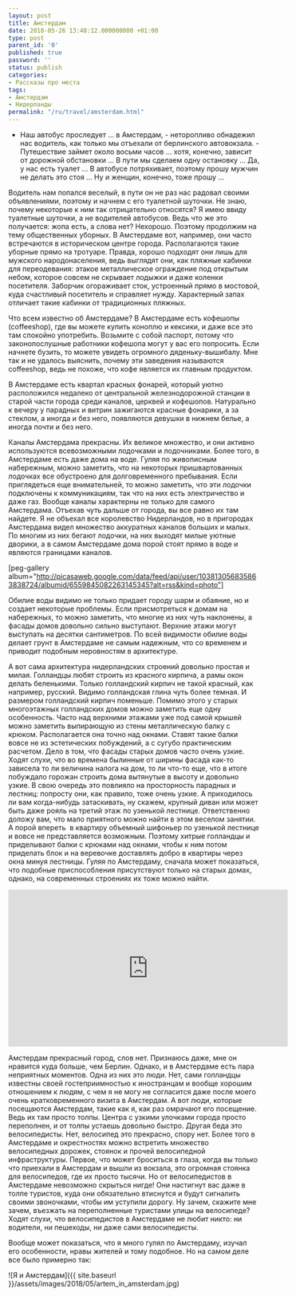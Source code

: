 ```yaml
---
layout: post
title: Амстердам
date: 2018-05-26 13:48:12.000000000 +01:00
type: post
parent_id: '0'
published: true
password: ''
status: publish
categories:
- Рассказы про места
tags:
- Амстердам
- Нидерланды
permalink: "/ru/travel/amsterdam.html"
---
```

- Наш автобус проследует ... в Амстердам, - неторопливо обнадежил нас водитель, как только мы отъехали от берлинского автовокзала. - Путешествие займет около восьми часов ... хотя, конечно, зависит от дорожной обстановки ... В пути мы сделаем одну остановку ... Да, у нас есть туалет ... В автобусе потряхивает, поэтому прошу мужчин не делать это стоя ... Ну и женщин, конечно, тоже прошу ...

Водитель нам попался веселый, в пути он не раз нас радовал своими объявлениями, поэтому и начнем с его туалетной шуточки. Не знаю, почему некоторые к ним так отрицательно относятся? Я имею ввиду туалетные шуточки, а не водителей автобусов. Ведь что же это получается: жопа есть, а слова нет? Нехорошо. Поэтому продолжим на тему общественных уборных. В Амстердаме вот, например, они часто встречаются в историческом центре города. Располагаются такие уборные прямо на тротуаре. Правда, хорошо подходят они лишь для мужского народонаселения, ведь выглядят они, как пляжные кабинки для переодевания: этакое металлическое ограждение под открытым небом, которое совсем не скрывает лодыжки и даже коленки посетителя. Заборчик огораживает сток, устроенный прямо в мостовой, куда счастливый посетитель и справляет нужду. Характерный запах отличает такие кабинки от традиционных пляжных.



Что всем известно об Амстердаме? В Амстердаме есть кофешопы (coffeeshop), где вы можете купить коноплю и кексики, и даже все это там спокойно употребить. Возьмите с собой паспорт, потому что законопослушные работники кофешопа могут у вас его попросить. Если начнете бузить, то можете увидеть огромного дяденьку-вышибалу. Мне так и не удалось выяснить, почему эти заведения называются coffeeshop, ведь не похоже, что кофе является их главным продуктом.

В Амстердаме есть квартал красных фонарей, который уютно расположился недалеко от центральной железнодорожной станции в старой части города среди каналов, церквей и кофешопов. Натурально к вечеру у парадных и витрин зажигаются красные фонарики, а за стеклом, а иногда и без него, появляются девушки в нижнем белье, а иногда почти и без него.

Каналы Амстердама прекрасны. Их великое множество, и они активно используются всевозможными лодочками и лодочниками. Более того, в Амстердаме есть даже дома на воде. Гуляя по живописным набережным, можно заметить, что на некоторых пришвартованных лодочках все обустроено для долговременного пребывания. Если приглядеться еще внимательней, то можно заметить, что эти лодочки подключены к коммуникациям, так что на них есть электричество и даже газ. Вообще каналы характерны не только для самого Амстердама. Отъехав чуть дальше от города, вы все равно их там найдете. Я не объехал все королевство Нидерландов, но в пригородах Амстердама видел множество аккуратных каналов больших и малых. По многим из них бегают лодочки, на них выходят милые уютные дворики, а в самом Амстердаме дома порой стоят прямо в воде и являются границами каналов.

[peg-gallery album="http://picasaweb.google.com/data/feed/api/user/103813056835863838724/albumid/6559845082263145345?alt=rss&kind=photo"]

Обилие воды видимо не только придает городу шарм и обаяние, но и создает некоторые проблемы. Если присмотреться к домам на набережных, то можно заметить, что многие из них чуть наклонены, а фасады домов довольно сильно выступают. Верхние этажи могут выступать на десятки сантиметров. По всей видимости обилие воды делает грунт в Амстердаме не самым надежным, что со временем и приводит подобным неровностям в архитектуре.

А вот сама архитектура нидерландских строений довольно простая и милая. Голландцы любят строить из красного кирпича, а рамы окон делать беленькими. Только голландский кирпич не такой красный, как например, русский. Видимо голландская глина чуть более темная. И размером голландский кирпич поменьше. Помимо этого у старых многоэтажных голландских домов можно заметить еще одну особенность. Часто над верхними этажами уже под самой крышей можно заметить выпирающую из стены металлическую балку с крюком. Располагается она точно над окнами. Ставят такие балки вовсе не из эстетических побуждений, а с сугубо практическим расчетом. Дело в том, что фасады старых домов часто очень узкие. Ходят слухи, что во времена былинные от ширины фасада как-то зависела то ли величина налога на дом, то ли что-то еще, что в итоге побуждало горожан строить дома вытянутые в высоту и довольно узкие. В свою очередь это повлияло на просторность парадных и лестниц: попросту они, как правило, тоже очень узкие. А приходилось ли вам когда-нибудь затаскивать, ну скажем, крупный диван или может быть даже рояль на третий этаж по узенькой лестнице. Ответственно доложу вам, что мало приятного можно найти в этом веселом занятии. А порой впереть&nbsp; в квартиру объемный шифоньер по узенькой лестнице и вовсе не представляется возможным. Поэтому хитрые голландцы и приделывают балки с крюками над окнами, чтобы к ним потом приделать блок и на веревочке доставлять добро в квартиры через окна минуя лестницы. Гуляя по Амстердаму, сначала может показаться, что подобные приспособления присутствуют только на старых домах, однако, на современных строениях их тоже можно найти.

<iframe src="https://www.youtube.com/embed/e2fBbzfwdbU" width="560" height="315" frameborder="0" allowfullscreen="allowfullscreen"></iframe>

Амстердам прекрасный город, слов нет. Признаюсь даже, мне он нравится куда больше, чем Берлин. Однако, и в Амстердаме есть пара неприятных моментов. Одна из них это люди. Нет, сами голландцы известны своей гостеприимностью к иностранцам и вообще хорошим отношением к людям, с чем я не могу не согласится даже после моего очень кратковременного визита в Амстердам. А вот люди, которые посещаются Амстердам, такие как я, как раз омрачают его посещение. Ведь их там просто толпы. Центра с узкими улочками города просто переполнен, и от толпы устаешь довольно быстро. Другая беда это велосипедисты. Нет, велосипед это прекрасно, спору нет. Более того в Амстердаме и окрестностях можно встретить множество велосипедных дорожек, стоянок и прочей велосипедной инфраструктуры. Первое, что может броситься в глаза, когда вы только что приехали в Амстердам и вышли из вокзала, это огромная стоянка для велосипедов, где их просто тысячи. Но от велосипедистов в Амстердаме невозможно скрыться нигде! Они настигнут вас даже в толпе туристов, куда они обязательно втиснутся и будут сигналить своими звоночками, чтобы им уступили дорогу. Ну зачем, скажите мне зачем, въезжать на переполненные туристами улицы на велосипеде? Ходят слухи, что велосипедистов в Амстердаме не любит никто: ни водители, ни пешеходы, ни даже сами велосипедисты.

Вообще может показаться, что я много гулял по Амстердаму, изучал его особенности, нравы жителей и тому подобное. Но на самом деле все было примерно так:

![Я и Амстердам]({{ site.baseurl }}/assets/images/2018/05/artem_in_amsterdam.jpg)


